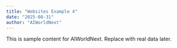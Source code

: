 ```yaml
---
title: "Websites Example 4"
date: "2025-08-31"
author: "AIWorldNext"
---
```

This is sample content for AIWorldNext. Replace with real data later.
